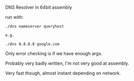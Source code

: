 DNS Resolver in 64bit assembly

run with:

```
./dns nameserver queryhost

e.g.

./dns 8.8.8.8 google.com
```

Only error checking is if we have enough args.

Probably very badly written, I'm not very good at assembly.

Very fast though, almost instant depending on network.
